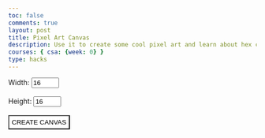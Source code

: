 ```yaml
---
toc: false
comments: true
layout: post
title: Pixel Art Canvas
description: Use it to create some cool pixel art and learn about hex codes!
courses: { csa: {week: 0} }
type: hacks
---
```


<style>
    button {
        padding: 5px;
        background: white;
        color: black;
    }
    .pixel {
        background: #FFFFFF;
        border: none;
        padding: 0;
        margin: 0;
    }
    .canvas {
        display: block;
    }
</style>

<div id="size_inputs" margin="25px">
    Width: <input id="width_input" type=number min="1" max="64" placeholder="16" value="16"><br><br>
    Height: <input id="height_input" type=number min="1" max="64" placeholder="16" value="16"><br><br>
    <button id="submit_size" onclick="createCanvas()">CREATE CANVAS</button>
    <div id="input_error_box"></div>
</div>

<div id="canvas_controls" style="display:none;">
    <input id="color_input" type="color" value="#000000">
    <button id="undo_button" onclick="undoMove()">UNDO</button>
    <button id="reset_button" onclick="createCanvas()">RESET</button>
</div>

<table id="canvas" class="canvas" margin="0">
    <!--CONTENT FROM CODE HERE-->
</table>

<script>
    const sizeInputs = document.getElementById("size_inputs");
    const widthInput = document.getElementById("width_input");
    const heightInput = document.getElementById("height_input");
    const submitSize = document.getElementById("submit_size");
    const inputErrorBox = document.getElementById("input_error_box");
    const canvas = document.getElementById("canvas");
    const canvasControls = document.getElementById("canvas_controls");
    const colorInput = document.getElementById("color_input");
    const resetButton = document.getElementById("reset_button");
    const undoButton = document.getElementById("undo_button");
    var newPixel = ""; //to be replaced with html
    var pixId = 0; //to be edited throughout process; must be global for eventHandler
    var isMousePressed = false;
    var currentColor = "#000000";
    var colorHistory = []; //to be filled in with color records
    //color history formatting: [pixelID, previous color]

    function createCanvas() {
        var canvasWidth = Number(widthInput.value);
        var canvasHeight = Number(heightInput.value);
        if (1 > canvasWidth || canvasWidth > 64 || 1 > canvasHeight || canvasHeight > 64) {
            inputErrorBox.innerHTML = "The width and height of the canvas must be between 1 and 64!";
            return;
        }
        // inputErrorBox.innerHTML = "Congratulations! Normally, this would create a canvas with a width of " + String(canvasWidth) + " and a height of " + String(canvasHeight) + ".";
        sizeInputs.style["display"] = "none";
        canvasControls.style["display"] = "flex";
        buildCanvas(canvasWidth, canvasHeight);
    }

    function buildCanvas(width, height) {
        // reset canvas
        canvas.innerHTML = "";
        newPixel = "";
        pixId = 0;
        colorHistory = [];
        // determine pixel dimensions
        if (width > height) {
            var pixelDimensions = Math.floor(640 / width);
        } else {
            var pixelDimensions = Math.floor(640 / height);
        }
        // build the canvas
        for (let i = 0; i < height; i++) {
            var newRow = document.createElement("tr");
            for (let j = 0; j < width; j++) {
                newPixel = document.createElement("td");
                newPixel.setAttribute("class", "pixel");
                newPixel.setAttribute("id", "pixel" + String(pixId));
                newPixel.setAttribute("style", "width:" + String(pixelDimensions) + "px;height:" + String(pixelDimensions) + "px;");
                //newPixel.setAttribute("onclick", "changeColor('pixel" + String(pixId) + "')");
                newPixel.addEventListener("mousedown", mdownHandler);
                newPixel.addEventListener("mouseup", () => {isMousePressed = false});
                newPixel.addEventListener("mouseenter", holdHandler);
                newRow.appendChild(newPixel);
                pixId++;
                newPixel = "";
            }
            canvas.appendChild(newRow);
        }
    }

    //event handler specifically for the mousedown state that will immediately fill in the given square
    function mdownHandler(event) {
        isMousePressed = true;
        changeColor(event.target.id);
    }

    //event handler function that uses its parameter to retrieve the target of the event for ID use
    function holdHandler(event) {
        if (isMousePressed) {
            changeColor(event.target.id);
        }
    }

    //changes the color of a pixel with argument pixel ID    
    function changeColor(pixelID) {
        currentColor = colorInput.value;
        var changePixel = document.getElementById(pixelID);
        colorHistory.push([pixelID, changePixel.style["background"]]);
        changePixel.style["background"] = currentColor;
    }

    function undoMove() {
        if (colorHistory.length) {
            var previousMove = colorHistory.pop();
            var targetPixel = document.getElementById(previousMove[0]);
            targetPixel.style["background"] = previousMove[1];
        }
    }
</script>